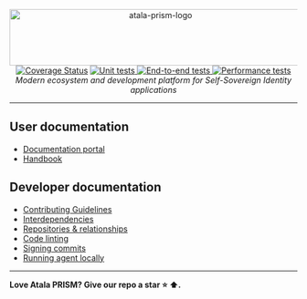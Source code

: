 <p align="center">
  <a href="https://atalaprism.io">
    <img src="docs/images/logos/atala-prism-logo.png" alt="atala-prism-logo" width="513px" height="99px" />
  </a>
  <br>
  <a href='https://coveralls.io/github/input-output-hk/atala-prism-building-blocks?branch=main'><img src='https://coveralls.io/repos/github/input-output-hk/atala-prism-building-blocks/badge.svg?branch=main&amp;t=91BUzX&kill_cache=1' alt='Coverage Status' /></a>
  <a href="https://github.com/input-output-hk/atala-prism-building-blocks/actions/workflows/prism-unit-tests.yml"> <img src="https://github.com/input-output-hk/atala-prism-building-blocks/actions/workflows/prism-unit-tests.yml/badge.svg" alt="Unit tests" /> </a>
  <a href="https://github.com/input-output-hk/atala-prism-building-blocks/actions/workflows/e2e-tests.yml"> <img src="https://github.com/input-output-hk/atala-prism-building-blocks/actions/workflows/e2e-tests.yml/badge.svg" alt="End-to-end tests" /> </a>
  <a href="https://github.com/input-output-hk/atala-prism-building-blocks/actions/workflows/performance-tests.yml"> <img src="https://github.com/input-output-hk/atala-prism-building-blocks/actions/workflows/performance-tests.yml/badge.svg" alt="Performance tests" /> </a>
  <br>
  <i> Modern ecosystem and development platform for Self-Sovereign Identity applications
  </i>
</p>
<hr>

## User documentation

* [Documentation portal](https://docs.atalaprism.io/)
* [Handbook](https://handbook.atalaprism.io/)

## Developer documentation

* [Contributing Guidelines](CONTRIBUTING.md)
* [Interdependencies](./docs/general/Interdependencies.md)
* [Repositories & relationships](./docs/general/repositories_relationships.md)
* [Code linting](./docs/guides/linting.md)
* [Signing commits](./docs/guides/signing_commits.md)
* [Running agent locally](./infrastructure/local/README.md)

<hr>

**Love Atala PRISM? Give our repo a star :star: :arrow_up:.**
